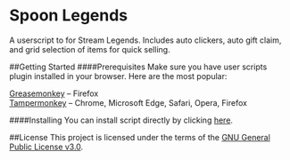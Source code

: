 
# Spoon Legends
A userscript to for Stream Legends. Includes auto clickers, auto gift claim, and grid selection of items for quick selling.

##Getting Started
####Prerequisites
Make sure you have user scripts plugin installed in your browser. Here are the most popular:

[Greasemonkey](http://www.greasespot.net/) – Firefox     
[Tampermonkey](https://tampermonkey.net/) – Chrome, Microsoft Edge, Safari, Opera, Firefox


####Installing
You can install script directly by clicking [here](https://github.com/SP00NR/Spoon-Legends/raw/master/SpoonLegends.user.js).


##License
This project is licensed under the terms of the [GNU General Public License v3.0](https://github.com/SP00NR/Spoon-Legends/blob/master/LICENSE).
